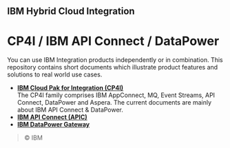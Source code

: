 ## IBM Hybrid Cloud Integration
# CP4I / IBM API Connect / DataPower  

You can use IBM Integration products independently or in combination. This repository contains short documents which illustrate product features and solutions to real world use cases. 

- [**IBM Cloud Pak for Integration (CP4I)**](https://www.ibm.com/docs/en/cloud-paks/cp-integration)  
The CP4I family comprises IBM AppConnect, MQ, Event Streams, API Connect, DataPower and Aspera. The current documents are mainly about IBM API Connect & DataPower.  
- [**IBM API Connect (APIC)**](https://www.ibm.com/docs/en/api-connect)  
- [**IBM DataPower Gateway**](https://www.ibm.com/docs/en/datapower-gateway)  


>  &copy; IBM